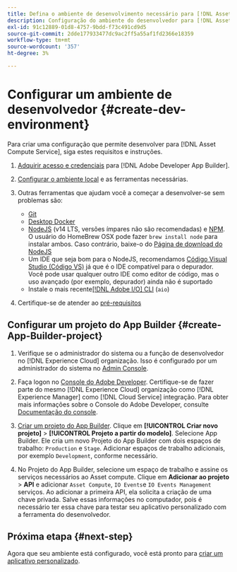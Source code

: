 ```yaml
---
title: Defina o ambiente de desenvolvimento necessário para [!DNL Asset Compute Service]
description: Configuração do ambiente do desenvolvedor para [!DNL Asset Compute Service] para começar a criar e testar o código personalizado.
exl-id: 91c12889-01d8-4757-9bdd-f73c491cd9d5
source-git-commit: 2dde177933477dc9ac2ff5a55af1fd2366e18359
workflow-type: tm+mt
source-wordcount: '357'
ht-degree: 3%

---
```


# Configurar um ambiente de desenvolvedor {#create-dev-environment}

Para criar uma configuração que permite desenvolver para [!DNL Asset Compute Service], siga estes requisitos e instruções.

1. [Adquirir acesso e credenciais](https://developer.adobe.com/app-builder/docs/getting_started/#acquire-access-and-credentials) para [!DNL Adobe Developer App Builder].

1. [Configurar o ambiente local](https://developer.adobe.com/app-builder/docs/getting_started/#local-environment-set-up) e as ferramentas necessárias.

1. Outras ferramentas que ajudam você a começar a desenvolver-se sem problemas são:

   * [Git](https://git-scm.com/)
   * [Desktop Docker](https://www.docker.com/get-started)
   * [NodeJS](https://nodejs.org) (v14 LTS, versões ímpares não são recomendadas) e [NPM](https://www.npmjs.com). O usuário do HomeBrew OSX pode fazer `brew install node` para instalar ambos. Caso contrário, baixe-o do [Página de download do NodeJS](https://nodejs.org/en/)
   * Um IDE que seja bom para o NodeJS, recomendamos [Código Visual Studio (Código VS)](https://code.visualstudio.com) já que é o IDE compatível para o depurador. Você pode usar qualquer outro IDE como editor de código, mas o uso avançado (por exemplo, depurador) ainda não é suportado
   * Instale o mais recente[[!DNL Adobe I/O] CLI](https://github.com/adobe/aio-cli) (`aio`)

   <!-- - install using `npm install -g @adobe/aio-cli@7.1.0` -->

1. Certifique-se de atender ao [pré-requisitos](/help/understand-extensibility.md#prerequisites-and-provisioning)

<!--
>[!NOTE]
>
>For now, use [!DNL Adobe I/O] CLI v7.1.0 of and do not use [!DNL Adobe I/O] CLI v8.
-->

## Configurar um projeto do App Builder {#create-App-Builder-project}

1. Verifique se o administrador do sistema ou a função de desenvolvedor no [!DNL Experience Cloud] organização. Isso é configurado por um administrador do sistema no [Admin Console](https://adminconsole.adobe.com/overview).

1. Faça logon no [Console do Adobe Developer](https://console.adobe.io/). Certifique-se de fazer parte do mesmo [!DNL Experience Cloud] organização como [!DNL Experience Manager] como [!DNL Cloud Service] integração. Para obter mais informações sobre o Console do Adobe Developer, consulte [Documentação do console](https://www.adobe.io/apis/experienceplatform/console/docs.html).

1. [Criar um projeto do App Builder](https://developer.adobe.com/app-builder/docs/getting_started/first_app/). Clique em **[!UICONTROL Criar novo projeto]** > **[!UICONTROL Projeto a partir do modelo]**. Selecione App Builder. Ele cria um novo Projeto do App Builder com dois espaços de trabalho: `Production` e `Stage`. Adicionar espaços de trabalho adicionais, por exemplo `Development`, conforme necessário.

1. No Projeto do App Builder, selecione um espaço de trabalho e assine os serviços necessários ao Asset compute. Clique em **Adicionar ao projeto** > **API** e adicionar `Asset Compute`, `IO Events`e `IO Events Management` serviços. Ao adicionar a primeira API, ela solicita a criação de uma chave privada. Salve essas informações no computador, pois é necessário ter essa chave para testar seu aplicativo personalizado com a ferramenta do desenvolvedor.

## Próxima etapa {#next-step}

Agora que seu ambiente está configurado, você está pronto para [criar um aplicativo personalizado](develop-custom-application.md).

<!-- More ideas:
 
* Any steps in the beginning that lead to gotchas later should be called out for caution? For example,
  * don't change some defaults initially
  * know risks when deviating from standard path
  * naming conventions to follow
  * Retrieve and format credentials (YAML file details)

TBD: When aio-cli v8 bugs are resolved, update the AIO CLI install command to remove v7.x reference and instruct users to use the latest version. See CQDOC-18346.

-->
